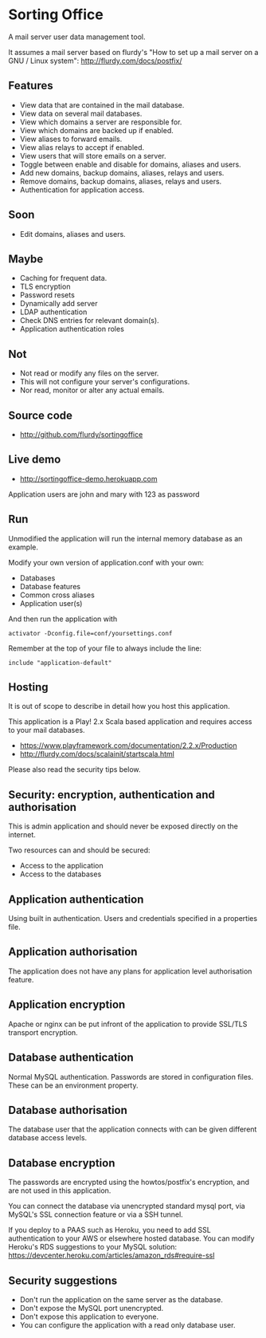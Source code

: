 Sorting Office
=========

A mail server user data management tool.

It assumes a mail server based on flurdy's "How to set up a mail server on a GNU / Linux system":
	http://flurdy.com/docs/postfix/


Features
----
* View data that are contained in the mail database.
* View data on several mail databases.
* View which domains a server are responsible for.
* View which domains are backed up if enabled.
* View aliases to forward emails.
* View alias relays to accept if enabled.
* View users that will store emails on a server.
* Toggle between enable and disable for domains, aliases and users.
* Add new domains, backup domains, aliases, relays and users.
* Remove domains, backup domains, aliases, relays and users.
* Authentication for application access.


Soon
---
* Edit domains, aliases and users.


Maybe
---
* Caching for frequent data.
* TLS encryption
* Password resets
* Dynamically add server
* LDAP authentication
* Check DNS entries for relevant domain(s).
* Application authentication roles


Not
---

* Not read or modify any files on the server.
* This will not configure your server's configurations.
* Nor read, monitor or alter any actual emails.


Source code
-----
* http://github.com/flurdy/sortingoffice


Live demo
-----
* http://sortingoffice-demo.herokuapp.com

Application users are john and mary with 123 as password


Run
-----

Unmodified the application will run the internal memory database as an example.

Modify your own version of application.conf with your own:

* Databases
* Database features
* Common cross aliases
* Application user(s)

And then run the application with

	activator -Dconfig.file=conf/yoursettings.conf

Remember at the top of your file to always include the line:

	include "application-default"


Hosting
----

It is out of scope to describe in detail how you host this application.

This application is a Play! 2.x Scala based application and requires access to your mail databases.

* https://www.playframework.com/documentation/2.2.x/Production
* http://flurdy.com/docs/scalainit/startscala.html

Please also read the security tips below.


Security: encryption, authentication and authorisation
------

This is admin application and should never be exposed directly on the internet.

Two resources can and should be secured:

* Access to the application
* Access to the databases

Application authentication
---

Using built in authentication. Users and credentials specified in a properties file.

Application authorisation
----

The application does not have any plans for application level authorisation feature.


Application encryption
----

Apache or nginx can be put infront of the application to provide SSL/TLS transport encryption.

Database authentication
---

Normal MySQL authentication. Passwords are stored in configuration files. These can be an environment property.


Database authorisation
---

The database user that the application connects with can be given different database access levels.


Database encryption
---

The passwords are encrypted using the howtos/postfix's encryption, and are not used in this application.

You can connect the database via unencrypted standard mysql port, via MySQL's SSL connection feature or via a SSH tunnel.

If you deploy to a PAAS such as Heroku, you need to add SSL authentication to your AWS or elsewhere hosted database. You can modify Heroku's RDS suggestions to your MySQL solution: https://devcenter.heroku.com/articles/amazon_rds#require-ssl

Security suggestions
----

* Don't run the application on the same server as the database.
* Don't expose the MySQL port unencrypted.
* Don't expose this application to everyone.
* You can configure the application with a read only database user.



